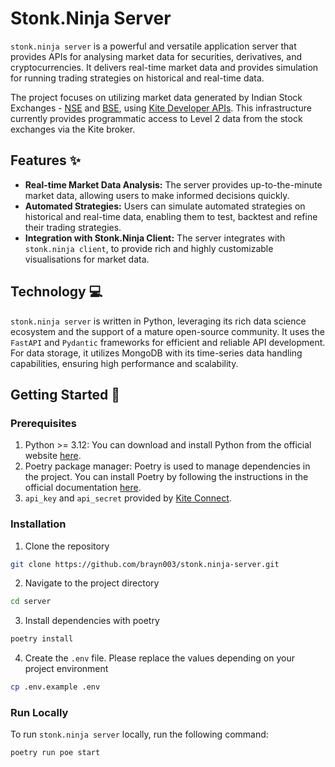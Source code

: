 # Stonk.Ninja Server
`stonk.ninja server` is a powerful and versatile application server that provides APIs for analysing market data for securities, derivatives, and cryptocurrencies. It delivers real-time market data and provides simulation for running trading strategies on historical and real-time data.

The project focuses on utilizing market data generated by Indian Stock Exchanges - [NSE](https://www.nseindia.com/) and [BSE](https://www.bseindia.com/), using [Kite Developer APIs](https://kite.trade/docs/connect/v3/). This infrastructure currently provides programmatic access to Level 2 data from the stock exchanges via the Kite broker.

## Features ✨
- **Real-time Market Data Analysis:** The server provides up-to-the-minute market data, allowing users to make informed decisions quickly.
- **Automated Strategies:** Users can simulate automated strategies on historical and real-time data, enabling them to test, backtest and refine their trading strategies.
- **Integration with Stonk.Ninja Client:** The server integrates with `stonk.ninja client`, to provide rich and highly customizable visualisations for market data.

## Technology 💻
`stonk.ninja server` is written in Python, leveraging its rich data science ecosystem and the support of a mature open-source community. It uses the `FastAPI` and `Pydantic` frameworks for efficient and reliable API development.
For data storage, it utilizes MongoDB with its time-series data handling capabilities, ensuring high performance and scalability.


## Getting Started 🚀

### Prerequisites
1. Python >= 3.12: You can download and install Python from the official website [here](https://www.python.org/downloads/).
2. Poetry package manager: Poetry is used to manage dependencies in the project. You can install Poetry by following the instructions in the official documentation [here](https://python-poetry.org/docs/#installation).
3. `api_key` and `api_secret` provided by [Kite Connect](https://kite.trade/).

### Installation
1. Clone the repository
```bash
git clone https://github.com/brayn003/stonk.ninja-server.git
```
2. Navigate to the project directory
```bash
cd server
```
3. Install dependencies with poetry
```bash
poetry install
```
4. Create the `.env` file. Please replace the values depending on your project environment
```bash
cp .env.example .env
```

### Run Locally
To run `stonk.ninja server` locally, run the following command:
```bash
poetry run poe start
```

